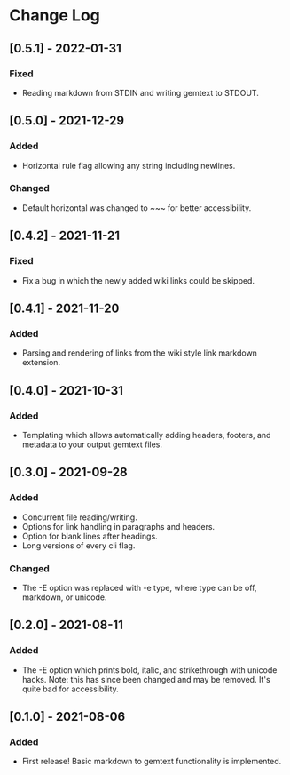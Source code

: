 # Change Log

## [0.5.1] - 2022-01-31
### Fixed
- Reading markdown from STDIN and writing gemtext to STDOUT.

## [0.5.0] - 2021-12-29
### Added
- Horizontal rule flag allowing any string including newlines.

### Changed
- Default horizontal was changed to ~~~ for better accessibility.

## [0.4.2] - 2021-11-21
### Fixed
- Fix a bug in which the newly added wiki links could be skipped.

## [0.4.1] - 2021-11-20
### Added
- Parsing and rendering of links from the wiki style link markdown extension.

## [0.4.0] - 2021-10-31
### Added
- Templating which allows automatically adding headers, footers, and metadata to
  your output gemtext files.

## [0.3.0] - 2021-09-28
### Added
- Concurrent file reading/writing.
- Options for link handling in paragraphs and headers.
- Option for blank lines after headings.
- Long versions of every cli flag.

### Changed
- The -E option was replaced with -e type, where type can be off, markdown, or
  unicode.

## [0.2.0] - 2021-08-11
### Added
- The -E option which prints bold, italic, and strikethrough with unicode hacks.
  Note: this has since been changed and may be removed. It's quite bad for
  accessibility.

## [0.1.0] - 2021-08-06
### Added
- First release! Basic markdown to gemtext functionality is implemented.
